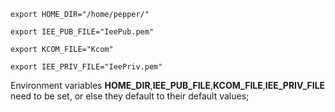 ```
export HOME_DIR="/home/pepper/"

export IEE_PUB_FILE="IeePub.pem"

export KCOM_FILE="Kcom"

export IEE_PRIV_FILE="IeePriv.pem"
```


Environment variables **HOME_DIR**,**IEE_PUB_FILE**,**KCOM_FILE**,**IEE_PRIV_FILE** need to be set, or else they default to their default values;
